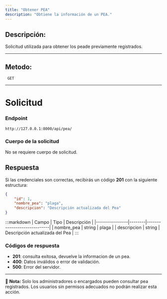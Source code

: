 ```yaml
---
title: "Obtener PEA"
description: "Obtiene la información de un PEA."
---
```


## Descripción:

Solicitud utilizada para obtener los peade previamente registrados.

---

## Metodo:
```
 GET
```
---


# **Solicitud**

### **Endpoint**
```
http://127.0.0.1:8000/api/pea/
```
### **Cuerpo de la solicitud**
No se requiere cuerpo de solicitud.

## **Respuesta**

Si las credenciales son correctas, recibirás un código **201** con la siguiente estructura:

```json
{
    "id": 1,
    "nombre_pea": "plaga",
    "descripcion": "Descripción actualizada del Pea"
}
```

:::markdown
| Campo           | Tipo   | Descripción                |
|----------------|--------|-----------------------------|
| nombre_pea     | string | plaga               |
| descripcion    | string | Descripción actualizada del Pea |
:::


### **Códigos de respuesta**
- **201**: consulta exitosa, devuelve la informacion de un pea.
- **400**: Datos inválidos o error de validación.
- **500**: Error del servidor.

---

📄 **Nota:** Solo los administradores o encargados pueden consultar pea registrados. Los usuarios sin permisos adecuados no podrán realizar esta acción.

